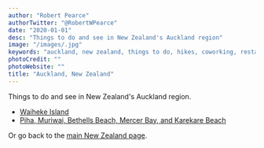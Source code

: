 ```yaml
---
author: "Robert Pearce"
authorTwitter: "@RobertWPearce"
date: "2020-01-01"
desc: "Things to do and see in New Zealand's Auckland region"
image: "/images/.jpg"
keywords: "auckland, new zealand, things to do, hikes, coworking, restaurants"
photoCredit: ""
photoWebsite: ""
title: "Auckland, New Zealand"
---
```


Things to do and see in New Zealand's Auckland region.

* [Waiheke Island](/new-zealand/auckland/waiheke-island.html)
* [Piha, Muriwai, Bethells Beach, Mercer Bay, and Karekare Beach](/new-zealand/auckland/piha-muriwai-bethells-beach-mercer-bay-karekare-beach.html)

Or go back to the [main New Zealand page](/new-zealand/index.html).
